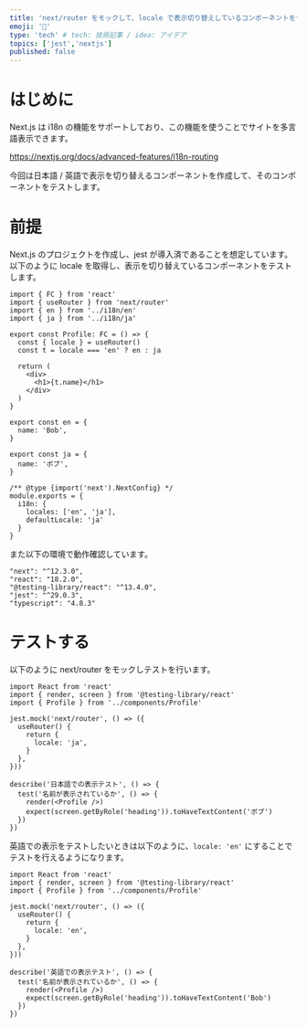 ```yaml
---
title: 'next/router をモックして、locale で表示切り替えしているコンポーネントをテストする'
emoji: '🐧'
type: 'tech' # tech: 技術記事 / idea: アイデア
topics: ['jest','nextjs']
published: false
---
```


# はじめに
Next.js は i18n の機能をサポートしており、この機能を使うことでサイトを多言語表示できます。

https://nextjs.org/docs/advanced-features/i18n-routing

今回は日本語 / 英語で表示を切り替えるコンポーネントを作成して、そのコンポーネントをテストします。


# 前提
Next.js のプロジェクトを作成し、jest が導入済であることを想定しています。
以下のように locale を取得し、表示を切り替えているコンポーネントをテストします。

```tsx: Profile.tsx
import { FC } from 'react'
import { useRouter } from 'next/router'
import { en } from '../i18n/en'
import { ja } from '../i18n/ja'

export const Profile: FC = () => {
  const { locale } = useRouter()
  const t = locale === 'en' ? en : ja
  
  return (
    <div>
      <h1>{t.name}</h1>
    </div>
  )
}
```

```ts: en.ts
export const en = {
  name: 'Bob',
}
```

```ts: ja.ts
export const ja = {
  name: 'ボブ',
}
```

```js: next.config.js
/** @type {import('next').NextConfig} */
module.exports = {
  i18n: {
    locales: ['en', 'ja'],
    defaultLocale: 'ja'
  }
}

```

また以下の環境で動作確認しています。
```
"next": "^12.3.0",
"react": "18.2.0",
"@testing-library/react": "^13.4.0",
"jest": "^29.0.3",
"typescript": "4.8.3"
```

# テストする
以下のように next/router をモックしテストを行います。
```tsx: ProfileJa.test.tsx
import React from 'react'
import { render, screen } from '@testing-library/react'
import { Profile } from '../components/Profile'

jest.mock('next/router', () => ({
  useRouter() {
    return {
      locale: 'ja',
    }
  },
}))

describe('日本語での表示テスト', () => {
  test('名前が表示されているか', () => {
    render(<Profile />)
    expect(screen.getByRole('heading')).toHaveTextContent('ボブ')
  })
})
```

英語での表示をテストしたいときは以下のように、`locale: 'en'` にすることでテストを行えるようになります。

```tsx: ProfileEn.test.tsx
import React from 'react'
import { render, screen } from '@testing-library/react'
import { Profile } from '../components/Profile'

jest.mock('next/router', () => ({
  useRouter() {
    return {
      locale: 'en',
    }
  },
}))

describe('英語での表示テスト', () => {
  test('名前が表示されているか', () => {
    render(<Profile />)
    expect(screen.getByRole('heading')).toHaveTextContent('Bob')
  })
})
```
